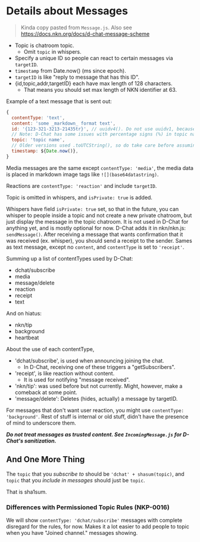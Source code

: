 # Details about Messages

> Kinda copy pasted from `Message.js`.
> Also see https://docs.nkn.org/docs/d-chat-message-scheme

* Topic is chatroom topic.
  * Omit `topic` in whispers.
* Specify a unique ID so people can react to certain messages via `targetID`.
* `timestamp` from Date.now() (ms since epoch).
* `targetID` is like "reply to message that has this ID".
* {id,topic,addr,targetID} each have max length of 128 characters.
  * That means you should set max length of NKN identifier at 63.

Example of a text message that is sent out:

```javascript
{
  contentType: 'text',
  content: 'some _markdown_ format text',
  id: '{123-321-3213-21435tr}', // uuidv4(). Do not use uuidv1, because it will create duplicates.
  // Note: D-Chat has some issues with percentage signs (%) in topic names.
  topic: 'topic name',
  // Older versions used .toUTCString(), so do take care before assuming it is integer.
  timestamp: ${Date.now()},
}
```

Media messages are the same except `contentType: 'media'`,
the media data is placed in markdown image tags like `![](base64datastring)`.

Reactions are `contentType: 'reaction'` and include `targetID`.

Topic is omitted in whispers, and `isPrivate: true` is added.

Whispers have field `isPrivate: true` set, so that
in the future, you can whisper to people inside a topic
and not create a new private chatroom, but just display
the message in the topic chatroom. It is not used in D-Chat for anything yet,
and is mostly optional for now.
D-Chat adds it in nkn/nkn.js: `sendMessage()`.
After receiving a message that wants confirmation that it was received  (ex. whisper),
you should send a receipt to the sender. Sames as text message, except no `content`, and
`contentType` is set to `'receipt'`.

Summing up a list of contentTypes used by D-Chat:

- dchat/subscribe
- media
- message/delete
- reaction
- receipt
- text

And on hiatus:

- nkn/tip
- background
- heartbeat

About the use of each contentType,

- 'dchat/subscribe', is used when announcing joining the chat. 
  - In D-Chat, receiving one of these triggers a "getSubscribers".
- 'receipt', is like reaction without content.
  - It is used for notifying "message received".
- 'nkn/tip': was used before but not currently. Might, however, make a comeback at some point.
- 'message/delete': Deletes (hides, actually) a message by targetID.

For messages that don't want user reaction, you might use `contentType: 'background'`.
Rest of stuff is internal or old stuff, didn't have the presence of mind to underscore them.

***Do not treat messages as trusted content. See `IncomingMessage.js` for D-Chat's sanitization.***

## And One More Thing

The `topic` that you *subscribe to* should be `'dchat' + shasum(topic)`, and `topic` that you *include in messages* should just be `topic`.

That is sha1sum.

### Differences with Permissioned Topic Rules (NKP-0016)

We will show `contentType: 'dchat/subscribe'` messages with complete disregard for the rules, for now. Makes it a lot easier to add people to topic when you have "Joined channel." messages showing.
